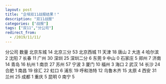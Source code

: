 ```yaml
---
layout: post
title: "企培双11战报结果！"
description: "双11战报"
categories: ["战报"]
tags: ["双11","分公司"]
redirect_from:
  - /2019/11/11/
---
```

分公司                 数量
北京东城                 14
北京三分                 53
北京西城                 11
天津                 18
唐山                 2
大连                 4
哈尔滨                 2
沈阳                 7
长春                 11
广州                 30
深圳                 25
深圳二分                 6
东莞                 9
中山                 0
石家庄                 5
郑州                 7
济南                 14
青岛                 16
杭州                 1
南京                 27
苏州                 57
宁波                 3
厦门                 10
福州                 3
海口                 2
武汉                 14
长沙                 24
合肥                 1
南昌                 19
徐汇                 22
虹口                 6
浦东                 19
呼和浩特                 12
乌鲁木齐                 15
太原                 4
西安                 31
兰州                 25
成都                 1
重庆                 5
昆明                 0
南宁                 5

